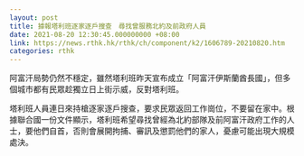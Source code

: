 ```yaml
---
layout: post
title: 據報塔利班逐家逐戶搜查　尋找曾服務北約及前政府人員
date: 2021-08-20 12:30:45.000000000 +08:00
link: https://news.rthk.hk/rthk/ch/component/k2/1606789-20210820.htm
categories: rthk
---
```


阿富汗局勢仍然不穩定，雖然塔利班昨天宣布成立「阿富汗伊斯蘭酋長國」，但多個城市都有民眾趁獨立日上街示威，反對塔利班。

塔利班人員連日來持槍逐家逐戶搜查，要求民眾返回工作崗位，不要留在家中。根據聯合國一份文件顯示，塔利班希望尋找曾經為北約部隊及前阿富汗政府工作的人士，要他們自首，否則會展開拘捕、審訊及懲罰他們的家人，憂慮可能出現大規模處決。
